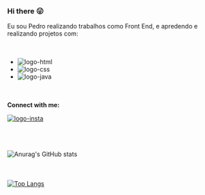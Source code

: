 ### Hi there :stuck_out_tongue_winking_eye:

Eu sou Pedro realizando trabalhos como Front End, e apredendo e realizando projetos com:
<br>
<br>
<br>
- <img src="https://img.shields.io/badge/HTML5-E34F26?style=for-the-badge&logo=html5&logoColor=white" alt="logo-html" />
- <img src="https://img.shields.io/badge/CSS-239120?&style=for-the-badge&logo=css3&logoColor=white" alt="logo-css" />
- <img src="https://img.shields.io/badge/JavaScript-F7DF1E?style=for-the-badge&logo=javascript&logoColor=black" alt="logo-java" />
<br>
<br>
<b> Connect with me: </b>

<a href="https://www.instagram.com/pedroaugustogama/" target="_blank"> <img src="https://img.shields.io/badge/Instagram-E4405F?style=for-the-badge&logo=instagram&logoColor=white" alt="logo-insta"> </a>
<br>
<br>
<br>
<br>

![Anurag's GitHub stats](https://github-readme-stats.vercel.app/api?username=PedroGama24&show_icons=true&theme=gruvbox)
<br>
<br>
<br>
<br>
[![Top Langs](https://github-readme-stats.vercel.app/api/top-langs/?username=PedroGama24&layout=compact)](https://github.com/anuraghazra/github-readme-stats)
